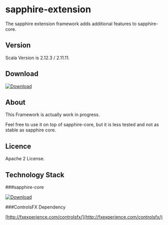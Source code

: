 sapphire-extension
================

The sapphire extension framework adds additional features to sapphire-core.

## Version

Scala Version is 2.12.3 / 2.11.11.

## Download

[ ![Download](https://api.bintray.com/packages/sfxcode/maven/sapphire-extension/images/download.svg) ](https://bintray.com/sfxcode/maven/sapphire-extension/_latestVersion)


## About

This Framework is actually work in progress.

Feel free to use it on top of sapphire-core, but it is less tested and not as stable as sapphire core.

## Licence

Apache 2 License.

## Technology Stack

###sapphire-core


[ ![Download](https://api.bintray.com/packages/sfxcode/maven/sapphire-core/images/download.svg) ](https://bintray.com/sfxcode/maven/sapphire-core/_latestVersion)


###ControlsFX Dependency

[http://fxexperience.com/controlsfx/](http://fxexperience.com/controlsfx/)


